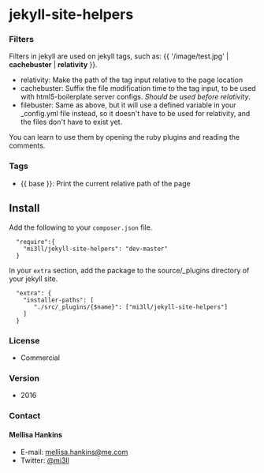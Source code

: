 jekyll-site-helpers
===================
### Filters
Filters in jekyll are used on jekyll tags, such as: {{ '/image/test.jpg' | **cachebuster** | **relativity** }}.

- relativity: Make the path of the tag input relative to the page location
- cachebuster: Suffix the file modification time to the tag input, to be used with html5-boilerplate server configs. *Should be used before relativity*.
- filebuster: Same as above, but it will use a defined variable in your _config.yml file instead, so it doesn't have to be used for relativity, and the files don't have to exist yet.

You can learn to use them by opening the ruby plugins and reading the comments.

### Tags
- {{ base }}: Print the current relative path of the page

## Install
Add the following to your `composer.json` file.

```
  "require":{
    "mi3ll/jekyll-site-helpers": "dev-master"
  }
```

In your `extra` section, add the package to the source/_plugins directory of your jekyll site.

```
  "extra": {
    "installer-paths": [
       "./src/_plugins/{$name}": ["mi3ll/jekyll-site-helpers"]
    ]
  }
```

### License
* Commercial

### Version
* 2016

### Contact
#### Mellisa Hankins
* E-mail: mellisa.hankins@me.com
* Twitter: [@mi3ll](https://twitter.com/mi3ll "mi3ll on twitter")